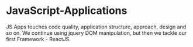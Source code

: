 # JavaScript-Applications
JS Apps touches code quality, application structure, approach, design and so on. We continue using jquery DOM manipulation, but then we tackle our first Framework - ReactJS.
